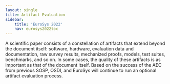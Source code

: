 ```yaml
---
layout: single
title: Artifact Evaluation
sidebar:
    title: 'EuroSys 2022'
    nav: eurosys2022toc
---
```


A scientific paper consists of a constellation of artifacts that extend beyond
the document itself: software, hardware, evaluation data and documentation, raw
survey results, mechanized proofs, models, test suites, benchmarks, and so on.
In some cases, the quality of these artifacts is as important as that of the
document itself. Based on the success of the AEC from previous SOSP, OSDI, and
EuroSys will continue to run an optional artifact evaluation process.
